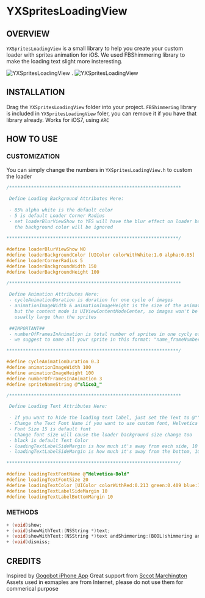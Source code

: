 YXSpritesLoadingView
====================

## OVERVIEW
`YXSpritesLoadingView` is a small library to help you create your custom loader with sprites animation for iOS. We used FBShimmering library to make the loading text slight more insteresting.

![YXSpritesLoadingView](http://yin-xu.com/blog/wp-content/uploads/2014/05/YXSpritesLoadingView_1-e1400096078724.png)
.
![YXSpritesLoadingView](http://yin-xu.com/blog/wp-content/uploads/2014/05/YXSpritesLoadingView_2-e1400096058717.png)


## INSTALLATION
Drag the `YXSpritesLoadingView` folder into your project. `FBShimmering` library is included in `YXSpritesLoadingView` foler, you can remove it if you have that library already. Works for iOS7, using `ARC`

## HOW TO USE

### CUSTOMIZATION
You can simply change the numbers in `YXSpritesLoadingView.h` to custom the loader

```objective-c
/***************************************************************
 
 Define Loading Background Attributes Here:
 
 - 85% alpha white is the default color
 - 5 is default Loader Corner Radius
 - set loaderBlurViewShow to YES will have the blur effect on loader background
   the background color will be ignored
 
***************************************************************/

#define loaderBlurViewShow NO
#define loaderBackgroundColor [UIColor colorWithWhite:1.0 alpha:0.85]
#define loaderCornerRadius 5
#define loaderBackgroundWidth 150
#define loaderBackgroundHeight 100

/***************************************************************
 
 Define Animation Attributes Here:
 - cycleAnimationDuration is duration for one cycle of images
 - animationImageWidth & animationImageHeight is the size of the animation image view, 
   but the content mode is UIViewContentModeCenter, so images won't be stretched, set this size carefully
   usually large than the sprites
 
 ##IMPORTANT##
 - numberOfFramesInAnimation is total number of sprites in one cycly of animation
 - we suggest to name all your sprite in this format: "name_frameNumber" such as "slice1_0", "slice1_1"....

***************************************************************/

#define cycleAnimationDuration 0.3
#define animationImageWidth 100
#define animationImageHeight 100
#define numberOfFramesInAnimation 3
#define spriteNameString @"slice3_"

/***************************************************************

 Define Loading Text Attributes Here:
 
 - If you want to hide the loading text label, just set the Text to @""
 - Change the Text Font Name if you want to use custom font, Helvetica bold is default font
 - Font Size 15 is default font
 - Change font size will cause the loader background size change too
 - black is default Text Color
 - loadingTextLabelSideMargin is how much it's away from each side, 10 is the default margin
 - loadingTextLabelSideMargin is how much it's away from the bottom, 10 is the default margin
 
***************************************************************/

#define loadingTextFontName @"Helvetica-Bold"
#define loadingTextFontSize 20
#define loadingTextColor [UIColor colorWithRed:0.213 green:0.409 blue:1.000 alpha:1.000]
#define loadingTextLabelSideMargin 10
#define loadingTextLabelBottomMargin 10

```

### METHODS

```objective-c
+ (void)show;
+ (void)showWithText:(NSString *)text;
+ (void)showWithText:(NSString *)text andShimmering:(BOOL)shimmering andBlurEffect:(BOOL)blur;
+ (void)dismiss;
```

## CREDITS
Inspired by [Gogobot iPhone App](http://itunes.apple.com/app/gogobot/id459590827?mt=8&ls=1)
Great support from [Sccot Marchington](https://github.com/smarchington)
Assets used in exmaples are from Internet, please do not use them for commerical purpose 

